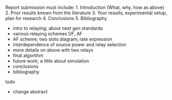 Report submission must include:
	1.  Introduction (What, why, how as above)
	2.  Prior results known from the literature
	3.  Your results, experimental setup, plan for research
	4.  Conclusions
	5.  Bibliography

- intro to relaying; about next gen standards
- various relaying schemes DF, AF
- AF scheme; two slots diagram; rate expression 
- interdependence of source power and relay selection
- more details on above with two relays
- final algorithm
- future work; a little about simulation
- conclusions
- bibliography


todo
- change abstract
